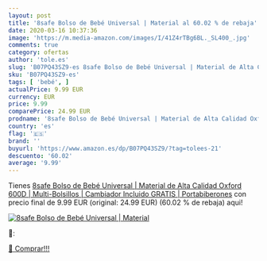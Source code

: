 ```yaml
---
layout: post
title: '8safe Bolso de Bebé Universal | Material al 60.02 % de rebaja'
date: 2020-03-16 10:37:36
image: 'https://m.media-amazon.com/images/I/41Z4rTBg6BL._SL400_.jpg'
comments: true
category: ofertas
author: 'tole.es'
slug: 'B07PQ43SZ9-es 8safe Bolso de Bebé Universal | Material de Alta Calidad...'
sku: 'B07PQ43SZ9-es'
tags: [ 'bebé', ]
actualPrice: 9.99 EUR
currency: EUR
price: 9.99
comparePrice: 24.99 EUR
prodname: '8safe Bolso de Bebé Universal | Material de Alta Calidad Oxford 600D | Multi-Bolsillos | Cambiador Incluido GRATIS | Portabiberones'
country: 'es'
flag: '🇪🇸'
brand: ''
buyurl: 'https://www.amazon.es/dp/B07PQ43SZ9/?tag=tolees-21'
descuento: '60.02'
average: '9.99'
---
```


Tienes [8safe Bolso de Bebé Universal | Material de Alta Calidad Oxford 600D | Multi-Bolsillos | Cambiador Incluido GRATIS | Portabiberones](https://www.amazon.es/dp/B07PQ43SZ9/?tag=tolees-21) con precio final de  9.99 EUR (original: 24.99 EUR) (60.02 %  de rebaja) aqui!

[![8safe Bolso de Bebé Universal | Material](https://m.media-amazon.com/images/I/41Z4rTBg6BL._SL400_.jpg)](https://www.amazon.es/dp/B07PQ43SZ9/?tag=tolees-21)

🔎:


[🛒 Comprar!!!](https://www.amazon.es/dp/B07PQ43SZ9/?tag=tolees-21)
